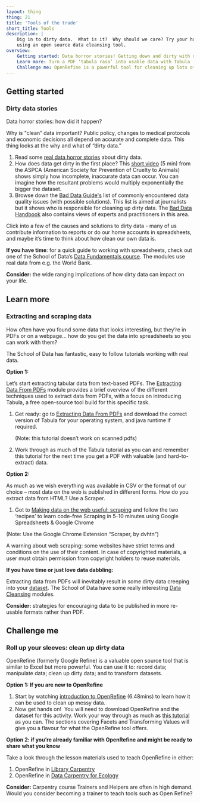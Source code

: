 ```yaml
---
layout: thing
thing: 21
title: 'Tools of the trade'
short_title: Tools
description: |
    Dig in to dirty data.  What is it?  Why should we care? Try your hand at
    using an open source data cleansing tool.
overview:
    Getting started: Data horror stories! Getting down and dirty with data
    Learn more: Turn a PDF ‘tabula rasa’ into usable data with Tabula
    Challenge me: OpenRefine is a powerful tool for cleaning up lots of  dirty data
---
```

 
## Getting started
### Dirty data stories

Data horror stories: how did it happen?

Why is "clean” data important? Public policy, changes to medical
protocols and economic decisions all depend on accurate and complete
data. This thing looks at the why and what of “dirty data.”

1.  Read some [real data horror stories](https://www.arnnet.com.au/article/197085/perils_dirty_data/? "Perils of dirty data:     blog") about dirty data.
2.  How does data get dirty in the first place? This [short
    video](https://vimeo.com/95289871 "ASAPCA video")
    (5 min) from the ASPCA (American Society for Prevention of Cruelty
    to Animals) shows simply how incomplete, inaccurate data can occur.
    You can imagine how the resultant problems would multiply
    exponentially the bigger the dataset.
3.  Browse down the [Bad Data
    Guide's](https://github.com/Quartz/bad-data-guide "Bad data guide")
    list of commonly encountered data quality issues (with possible
    solutions). This list is aimed at journalists but it shows who is
    responsible for cleaning up dirty data. The [Bad Data
    Handbook](http://shop.oreilly.com/product/0636920024422.do#tab_04_2 "Bad Data handbook")
    also contains views of experts and practitioners in this area.

Click into a few of the causes and solutions to dirty data - many of us
contribute information to reports or do our home accounts in
spreadsheets, and maybe it’s time to think about how clean our own data
is.

**If you have time**: for a quick guide to working with spreadsheets,
check out one of the School of Data’s [Data Fundamentals
course](http://schoolofdata.org/courses/#DataFundamentals). The modules
use real data from e.g. the World Bank.

**Consider:** the wide ranging implications of how dirty data can impact
on your life.

## Learn more
### Extracting and scraping data

How often have you found some data that looks interesting, but they’re
in PDFs or on a webpage… how do you get the data into spreadsheets so
you can work with them?

The School of Data has fantastic, easy to follow tutorials working with
real data.

**Option 1:**

Let’s start extracting tabular data from text-based PDFs. The
[Extracting Data From
PDFs](http://schoolofdata.org/extracting-data-from-pdfs/) module
provides a brief overview of the different techniques used to extract
data from PDFs, with a focus on introducing Tabula, a free open-source
tool build for this specific task.

1.  Get ready: go to [Extracting Data From
    PDFs](http://schoolofdata.org/extracting-data-from-pdfs/) and download the correct version of Tabula for your operating
    system, and java runtime if required. 
    
    (Note: this tutorial doesn’t work on scanned pdfs)
    
2.  Work through as much of the Tabula tutorial as you can and remember
    this tutorial for the next time you get a PDF with valuable (and
    hard-to-extract) data.

**Option 2:**

As much as we wish everything was available in CSV or the format of our
choice – most data on the web is published in different forms. How do
you extract data from HTML? Use a Scraper.

1.  Got to [Making data on the web useful:
    scraping](http://schoolofdata.org/handbook/courses/scraping/) and
    follow the two ‘recipes’ to learn code-free Scraping in 5-10 minutes
    using Google Spreadsheets & Google Chrome

(Note: Use the Google Chrome Extension “Scraper, by dvhtn”)

A warning about web scraping: some websites have strict terms and
conditions on the use of their content. In case of copyrighted
materials, a user must obtain permission from copyright holders to reuse
materials.

**If you have time or just love data dabbling:**

Extracting data from PDFs will inevitably result in some dirty data
creeping into your
[dataset](http://schoolofdata.org/handbook/courses/data-cleaning/#sthash.O6t7fVMJ.dpuf).
The School of Data have some really interesting [Data
Cleansing](http://schoolofdata.org/courses/#IntroDataCleaning) modules.

**Consider:** strategies for encouraging data to be published in more
re-usable formats rather than PDF.

## Challenge me
### Roll up your sleeves: clean up dirty data

OpenRefine (formerly Google Refine) is a valuable open source tool that
is similar to Excel but more powerful. You can use it to: record data;
manipulate data; clean up dirty data; and to transform datasets.

**Option 1: If you are new to OpenRefine**

1.  Start by watching [introduction to
    OpenRefine](https://youtu.be/B70J_H_zAWM) (6.48mins) to learn how
    it can be used to clean up messy data.
2.  Now get hands on!  You will need to download OpenRefine and the
    dataset for this activity. Work your way through as much as [this
    tutorial](http://www.andrewbatran.com/datastorytelling/openrefine/)
    as you can. The sections covering Facets and Transforming Values
    will give you a flavour for what the OpenRefine tool offers.

**Option 2: if you’re already familiar with OpenRefine and might be
ready to share what you know**

Take a look through the lesson materials used to teach OpenRefine in
either:

1.  OpenRefine in [Library
    Carpentry](https://librarycarpentry.org/lc-open-refine/)
2.  OpenRefine in [Data Carpentry for
    Ecology](http://www.datacarpentry.org/OpenRefine-ecology-lesson/)

**Consider:** Carpentry course Trainers and Helpers are often in high
demand. Would you consider becoming a trainer to teach tools such as
Open Refine?

